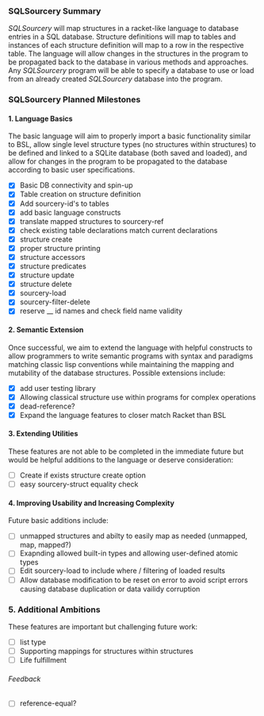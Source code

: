 ### SQLSourcery Summary
*SQLSourcery* will map structures in a racket-like language to database entries in a SQL database. Structure definitions will map to tables and instances of each structure definition will map to a row in the respective table. The language will allow changes in the structures in the program to be propagated back to the database in various methods and approaches. Any *SQLSourcery* program will be able to specify a database to use or load from an already created *SQLSourcery* database into the program.


### SQLSourcery Planned Milestones

#### 1. Language Basics
The basic language will aim to properly import a basic functionality similar to BSL, allow single level structure types (no structures within structures) to be defined and linked to a SQLite database (both saved and loaded), and allow for changes in the program to be propagated to the database according to basic user specifications.

- [x] Basic DB connectivity and spin-up
- [x] Table creation on structure definition
- [x] Add sourcery-id's to tables
- [x] add basic language constructs
- [X] translate mapped structures to sourcery-ref
- [X] check existing table declarations match current declarations
- [X] structure create
- [X] proper structure printing
- [X] structure accessors
- [X] structure predicates
- [X] structure update
- [X] structure delete
- [X] sourcery-load
- [X] sourcery-filter-delete
- [X] reserve __ id names and check field name validity

#### 2. Semantic Extension
Once successful, we aim to extend the language with helpful constructs to allow programmers to write semantic programs with syntax and paradigms matching classic lisp conventions while maintaining the mapping and mutability of the database structures. Possible extensions include:
- [X] add user testing library
- [X] Allowing classical structure use within programs for complex operations
- [X] dead-reference?
- [X] Expand the language features to closer match Racket than BSL

#### 3. Extending Utilities
These features are not able to be completed in the immediate future but would be helpful additions to the language or deserve consideration:
- [ ] Create if exists structure create option
- [ ] easy sourcery-struct equality check

#### 4. Improving Usability and Increasing Complexity
Future basic additions include:
- [ ] unmapped structures and abilty to easily map as needed (unmapped, map, mapped?)
- [ ] Exapnding allowed built-in types and allowing user-defined atomic types
- [ ] Edit sourcery-load to include where / filtering of loaded results
- [ ] Allow database modification to be reset on error to avoid script errors causing database duplication or data vailidy corruption

### 5. Additional Ambitions
These features are important but challenging future work:
- [ ] list type
- [ ] Supporting mappings for structures within structures
- [ ] Life fulfillment

###### Feedback
- [ ] reference-equal? 
